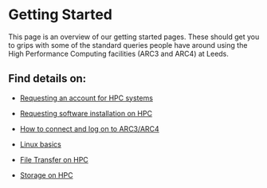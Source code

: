 # Getting Started

This page is an overview of our getting started pages. These should get you to grips with some of the standard
queries people have around using the High Performance Computing facilities (ARC3 and ARC4) at Leeds.

## Find details on:

- [Requesting an account for HPC systems](./request_hpc_acct)

- [Requesting software installation on HPC](./request_install)

- [How to connect and log on to ARC3/ARC4](./logon)

- [Linux basics](./linuxbasics)

- [File Transfer on HPC](./file_transfer)

- [Storage on HPC](./storage)
